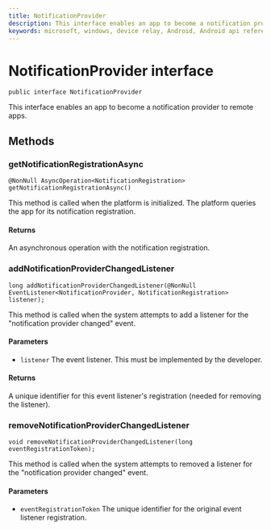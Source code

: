 ```yaml
---
title: NotificationProvider
description: This interface enables an app to become a notification provider to remote apps.
keywords: microsoft, windows, device relay, Android, Android api reference 
---
```


# NotificationProvider interface

```
public interface NotificationProvider
```

This interface enables an app to become a notification provider to remote apps.

## Methods

### getNotificationRegistrationAsync
`@NonNull AsyncOperation<NotificationRegistration> getNotificationRegistrationAsync()`

This method is called when the platform is initialized. The platform queries the app for its notification registration.

#### Returns
An asynchronous operation with the notification registration.

### addNotificationProviderChangedListener
`long addNotificationProviderChangedListener(@NonNull EventListener<NotificationProvider, NotificationRegistration> listener);`

This method is called when the system attempts to add a listener for the "notification provider changed" event.

#### Parameters
* `listener` The event listener. This must be implemented by the developer.

#### Returns
A unique identifier for this event listener's registration (needed for removing the listener).

### removeNotificationProviderChangedListener
`void removeNotificationProviderChangedListener(long eventRegistrationToken);`

This method is called when the system attempts to removed a listener for the "notification provider changed" event.

#### Parameters
* `eventRegistrationToken` The unique identifier for the original event listener registration.